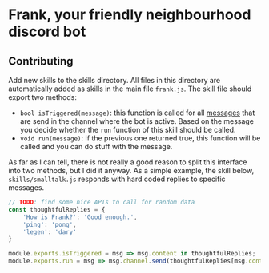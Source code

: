 # Frank, your friendly neighbourhood discord bot

## Contributing

Add new skills to the skills directory. All files in this directory are automatically added as skills in the main file `frank.js`. The skill file should export two methods:

- `bool isTriggered(message)`: this function is called for all [messages](https://discord.js.org/#/docs/main/stable/class/Message) that are send in the channel where the bot is active. Based on the message you decide whether the `run` function of this skill should be called.
- `void run(message)`: If the previous one returned true, this function will be called and you can do stuff with the message.

As far as I can tell, there is not really a good reason to split this interface into two methods, but I did it anyway. As a simple example, the skill below, `skills/smalltalk.js` responds with hard coded replies to specific messages.
```js
// TODO: find some nice APIs to call for random data
const thoughtfulReplies = {
    'How is Frank?': 'Good enough.',
    'ping': 'pong',
    'legen': 'dary'
}

module.exports.isTriggered = msg => msg.content in thoughtfulReplies;
module.exports.run = msg => msg.channel.send(thoughtfulReplies[msg.content]);
```
